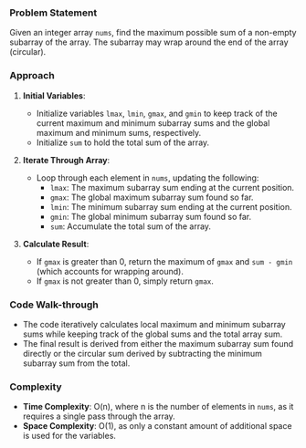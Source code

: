 ### Problem Statement
Given an integer array `nums`, find the maximum possible sum of a non-empty subarray of the array. The subarray may wrap around the end of the array (circular).

### Approach
1. **Initial Variables**:
   - Initialize variables `lmax`, `lmin`, `gmax`, and `gmin` to keep track of the current maximum and minimum subarray sums and the global maximum and minimum sums, respectively.
   - Initialize `sum` to hold the total sum of the array.

2. **Iterate Through Array**:
   - Loop through each element in `nums`, updating the following:
     - `lmax`: The maximum subarray sum ending at the current position.
     - `gmax`: The global maximum subarray sum found so far.
     - `lmin`: The minimum subarray sum ending at the current position.
     - `gmin`: The global minimum subarray sum found so far.
     - `sum`: Accumulate the total sum of the array.

3. **Calculate Result**:
   - If `gmax` is greater than 0, return the maximum of `gmax` and `sum - gmin` (which accounts for wrapping around).
   - If `gmax` is not greater than 0, simply return `gmax`.

### Code Walk-through
- The code iteratively calculates local maximum and minimum subarray sums while keeping track of the global sums and the total array sum.
- The final result is derived from either the maximum subarray sum found directly or the circular sum derived by subtracting the minimum subarray sum from the total.

### Complexity
- **Time Complexity**: O(n), where n is the number of elements in `nums`, as it requires a single pass through the array.
- **Space Complexity**: O(1), as only a constant amount of additional space is used for the variables.

